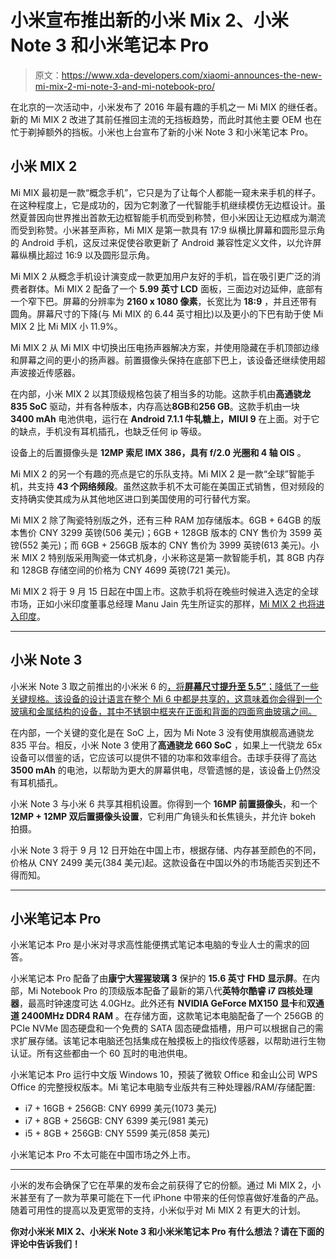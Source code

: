 # 小米宣布推出新的小米 Mix 2、小米 Note 3 和小米笔记本 Pro

> 原文：<https://www.xda-developers.com/xiaomi-announces-the-new-mi-mix-2-mi-note-3-and-mi-notebook-pro/>

在北京的一次活动中，小米发布了 2016 年最有趣的手机之一 Mi MIX 的继任者。新的 Mi MIX 2 改进了其前任推回主流的无挡板趋势，而此时其他主要 OEM 也在忙于剃掉额外的挡板。小米也上台宣布了新的小米 Note 3 和小米笔记本 Pro。

## 小米 MIX 2

Mi MIX 最初是一款“概念手机”，它只是为了让每个人都能一窥未来手机的样子。在这种程度上，它是成功的，因为它刺激了一代智能手机继续模仿无边框设计。虽然夏普因向世界推出首款无边框智能手机而受到称赞，但小米因让无边框成为潮流而受到称赞。小米甚至声称，Mi MIX 是第一款具有 17:9 纵横比屏幕和圆形显示角的 Android 手机，这反过来促使谷歌更新了 Android 兼容性定义文件，以允许屏幕纵横比超过 16:9 以及圆形显示角。

Mi MIX 2 从概念手机设计演变成一款更加用户友好的手机，旨在吸引更广泛的消费者群体。Mi MIX 2 配备了一个 **5.99 英寸 LCD** 面板，三面边对边延伸，底部有一个窄下巴。屏幕的分辨率为 **2160 x 1080 像素**，长宽比为 **18:9** ，并且还带有圆角。屏幕尺寸的下降(与 Mi MIX 的 6.44 英寸相比)以及更小的下巴有助于使 Mi MIX 2 比 Mi MIX 小 11.9%。

Mi MIX 2 从 Mi MIX 中切换出压电扬声器解决方案，并使用隐藏在手机顶部边缘和屏幕之间的更小的扬声器。前置摄像头保持在底部下巴上，该设备还继续使用超声波接近传感器。

在内部，小米 MIX 2 以其顶级规格包装了相当多的功能。这款手机由**高通骁龙 835 SoC** 驱动，并有各种版本，内存高达**8GB**和**256 GB**。这款手机由一块 **3400 mAh** 电池供电，运行在 **Android 7.1.1 牛轧糖上，MIUI 9** 在上面。对于它的缺点，手机没有耳机插孔，也缺乏任何 ip 等级。

设备上的后置摄像头是 **12MP 索尼 IMX 386，具有 f/2.0 光圈和 4 轴 OIS** 。

Mi MIX 2 的另一个有趣的亮点是它的乐队支持。Mi MIX 2 是一款“全球”智能手机，共支持 **43 个网络频段**。虽然这款手机不太可能在美国正式销售，但对频段的支持确实使其成为从其他地区进口到美国使用的可行替代方案。

Mi MIX 2 除了陶瓷特别版之外，还有三种 RAM 加存储版本。6GB + 64GB 的版本售价 CNY 3299 英镑(506 美元)；6GB + 128GB 版本的 CNY 售价为 3599 英镑(552 美元)；而 6GB + 256GB 版本的 CNY 售价为 3999 英镑(613 美元)。小米 MIX 2 特别版采用陶瓷一体式机身，小米称这是第一款智能手机，其 8GB 内存和 128GB 存储空间的价格为 CNY 4699 英镑(721 美元)。

Mi MIX 2 将于 9 月 15 日起在中国上市。这款手机将在晚些时候进入选定的全球市场，正如小米印度董事总经理 Manu Jain 先生所证实的那样，[Mi MIX 2 也将进入印度](https://twitter.com/manukumarjain/status/907187431958503425)。

* * *

## 小米 Note 3

小米米 Note 3 取之前推出的小米米 6 的[，将**屏幕尺寸提升至 5.5”**；降低了一些关键规格。该设备的设计语言在整个 Mi 6 中都是共享的，这意味着你会得到一个玻璃和金属结构的设备，其中不锈钢中框夹在正面和背面的四面弯曲玻璃之间。](https://www.xda-developers.com/xiaomi-launches-the-mi-6-with-snapdragon-835-and-6gb-of-ram/)

在内部，一个关键的变化是在 SoC 上，因为 Mi Note 3 没有使用旗舰高通骁龙 835 平台。相反，小米 Note 3 使用了**高通骁龙 660 SoC** ，如果上一代骁龙 65x 设备可以借鉴的话，它应该可以提供不错的功率和效率组合。击球手获得了高达 **3500 mAh** 的电池，以帮助为更大的屏幕供电，尽管遗憾的是，该设备上仍然没有耳机插孔。

小米 Note 3 与小米 6 共享其相机设置。你得到一个 **16MP 前置摄像头**，和一个 **12MP + 12MP 双后置摄像头设置**，它利用广角镜头和长焦镜头，并允许 bokeh 拍摄。

小米 Note 3 将于 9 月 12 日开始在中国上市，根据存储、内存甚至颜色的不同，价格从 CNY 2499 美元(384 美元)起。这款设备在中国以外的市场能否买到还不得而知。

* * *

## 小米笔记本 Pro

小米笔记本 Pro 是小米对寻求高性能便携式笔记本电脑的专业人士的需求的回答。

小米笔记本 Pro 配备了由**康宁大猩猩玻璃 3** 保护的 **15.6 英寸 FHD 显示屏**。在内部，Mi Notebook Pro 的顶级版本配备了最新的第八代**英特尔酷睿 i7 四核处理器**，最高时钟速度可达 4.0GHz。此外还有 **NVIDIA GeForce MX150 显卡**和**双通道 2400MHz DDR4 RAM** 。在存储方面，这款笔记本电脑配备了一个 256GB 的 PCIe NVMe 固态硬盘和一个免费的 SATA 固态硬盘插槽，用户可以根据自己的需求扩展存储。该笔记本电脑还包括集成在触摸板上的指纹传感器，以帮助进行生物认证。所有这些都由一个 60 瓦时的电池供电。

小米笔记本 Pro 运行中文版 Windows 10，预装了微软 Office 和金山公司 WPS Office 的完整授权版本。Mi 笔记本电脑专业版共有三种处理器/RAM/存储配置:

*   i7 + 16GB + 256GB: CNY 6999 美元(1073 美元)
*   i7 + 8GB + 256GB: CNY 6399 美元(981 美元)
*   i5 + 8GB + 256GB: CNY 5599 美元(858 美元)

小米笔记本 Pro 不太可能在中国市场之外上市。

* * *

小米的发布会确保了它在苹果的发布会之前获得了它的份额。通过 Mi MIX 2，小米甚至有了一款为苹果可能在下一代 iPhone 中带来的任何惊喜做好准备的产品。随着可用性的提高以及更宽带的支持，小米似乎对 Mi MIX 2 有更大的计划。

**你对小米米 MIX 2、小米米 Note 3 和小米米笔记本 Pro 有什么想法？请在下面的评论中告诉我们！**